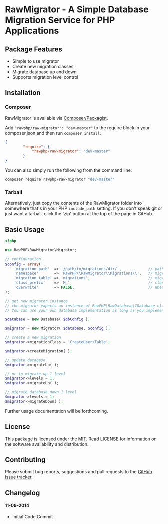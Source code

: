 # RawMigrator - A Simple Database Migration Service for PHP Applications

## Package Features
- Simple to use migrator
- Create new migration classes
- Migrate database up and down
- Supports migration level control

## Installation

### Composer
RawMigrator is available via [Composer/Packagist](https://packagist.org/packages/rawphp/raw-router).

Add `"rawphp/raw-migrator": "dev-master"` to the require block in your composer.json and then run `composer install`.

```json
{
        "require": {
            "rawphp/raw-migrator": "dev-master"
        }
}
```

You can also simply run the following from the command line:

```sh
composer require rawphp/raw-migrator "dev-master"
```

### Tarball
Alternatively, just copy the contents of the RawMigrator folder into somewhere that's in your PHP `include_path` setting. If you don't speak git or just want a tarball, click the 'zip' button at the top of the page in GitHub.

## Basic Usage

```php
<?php

use RawPHP\RawMigrator\Migrator;

// configuration
$config = array(
    'migration_path'  => '/path/to/migrations/dir/',            // path to migrations directory
    'namespace'       => 'RawPHP\\RawMigrator\\Migrations\\',   // migrations namespace, leave empty if namespaces not used
    'migration_table' => 'migrations',                          // migrations table name
    'class_prefix'    => 'M_',                                  // class prefix for creating new migrations
    'overwrite'       => FALSE,                                 // Whether to overwrite existing migrations of the same name
);

// get new migrator instance
// the migrator expects an instance of RawPHP\RawDatabase\IDatabase class as its first parameter.
// You can use your own database implementation as long as you implement the IDatabase interface.

$database = new Database( $dbConfig );

$migrator = new Migrator( $database, $config );

// create a new migration
$migrator->migrationClass = 'CreateUsersTable';

$migrator->createMigration( );

// update database
$migrator->migrateUp( );

// or to migrate up 1 level
$migrator->levels = 1;
$migrator->migrateUp( );

// migrate database down 1 level
$migrator->levels = 1;
$migrator->migrateDown( );
```

Further usage documentation will be forthcoming.

## License
This package is licensed under the [MIT](https://github.com/rawphp/RawMigrator/blob/master/LICENSE). Read LICENSE for information on the software availability and distribution.

## Contributing

Please submit bug reports, suggestions and pull requests to the [GitHub issue tracker](https://github.com/rawphp/RawMigrator/issues).

## Changelog

#### 11-09-2014
- Initial Code Commit
